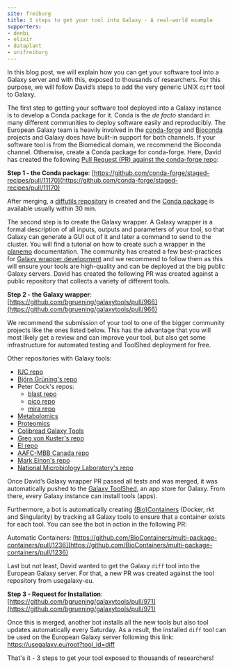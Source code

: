 ```yaml
---
site: freiburg
title: 3 steps to get your tool into Galaxy - A real-world example
supporters:
- denbi
- elixir
- dataplant
- unifreiburg
---
```


In this blog post, we will explain how you can get your software tool into a Galaxy server and with this, exposed to thousands of researchers.
For this purpose, we will follow David’s steps to add the very generic UNIX `diff` tool to Galaxy.

The first step to getting your software tool deployed into a Galaxy instance is to develop a Conda package for it.
Conda is the *de facto* standard in many different communities to deploy software easily and reproducibly.
The European Galaxy team is heavily involved in the [conda-forge](https://conda-forge.org) and [Bioconda](https://www.nature.com/articles/s41592-018-0046-7) projects and Galaxy does have built-in support for both channels.
If your software tool is from the Biomedical domain, we recommend the Bioconda channel. Otherwise,
create a Conda package for conda-forge. Here, David has created the following
[Pull Request (PR) against the conda-forge repo](https://github.com/conda-forge/staged-recipes/pull/11170):

**Step 1 - the Conda package**: [https://github.com/conda-forge/staged-recipes/pull/11170](https://github.com/conda-forge/staged-recipes/pull/11170)

After merging, a [diffutils repository](https://github.com/conda-forge/diffutils-feedstock) is
created and the [Conda package](https://anaconda.org/conda-forge/diffutils) is available usually within 30 min.

The second step is to create the Galaxy wrapper. A Galaxy wrapper is a formal description of all inputs,
outputs and parameters of your tool, so that Galaxy can generate a GUI out of it and later a command to send to the cluster.
You will find a tutorial on how to create such a wrapper in the [planemo](https://planemo.readthedocs.io/en/latest/writing.html)
documentation. The community has created a few best-practices for
[Galaxy wrapper development](https://galaxy-iuc-standards.readthedocs.io/en/latest/best_practices/tool_xml.html
) and we recommend to follow them as this will ensure your tools are high-quality and can be deployed at
the big public Galaxy servers. David has created the following PR was created against a public repository that collects a variety of different tools.

**Step 2 - the Galaxy wrapper**: [https://github.com/bgruening/galaxytools/pull/966](https://github.com/bgruening/galaxytools/pull/966)

We recommend the submission of your tool to one of the bigger community projects like the ones listed below.
This has the advantage that you will most likely get a review and can improve your tool, but also get some
infrastructure for automated testing and ToolShed deployment for free.

Other repositories with Galaxy tools:
* [IUC repo](https://github.com/galaxyproject/tools-iuc)
* [Björn Grüning's repo](https://github.com/bgruening/galaxytools)
* Peter Cock's repos:
   * [blast repo](https://github.com/peterjc/galaxy_blast)
   * [pico repo](https://github.com/peterjc/pico_galaxy)
   * [mira repo](https://github.com/peterjc/galaxy_mira)
* [Metabolomics](https://github.com/workflow4metabolomics/tools-metabolomics)
* [Proteomics](https://github.com/galaxyproteomics/tools-galaxyp)
* [Colibread Galaxy Tools](https://github.com/genouest/tools-colibread)
* [Greg von Kuster's repo](https://github.com/gregvonkuster/galaxy-csg)
* [EI repo](https://github.com/TGAC/earlham-galaxytools)
* [AAFC-MBB Canada repo](https://github.com/AAFC-MBB/Galaxy/tree/master/wrappers)
* [Mark Einon's repo](https://gitlab.com/einonm/galaxy-tools)
* [National Microbiology Laboratory's repo](https://github.com/phac-nml/galaxy_tools)

Once David’s Galaxy wrapper PR passed all tests and was merged, it was automatically pushed
to the [Galaxy ToolShed](https://toolshed.g2.bx.psu.edu/view/bgruening/diff/), an app store for Galaxy. From there, every Galaxy instance can install tools (apps).

Furthermore, a bot is automatically creating [(Bio)Containers](https://biocontainers.pro) (Docker, rkt and Singularity) by
tracking all Galaxy tools to ensure that a container exists for each tool. You can see the bot in action in the following PR:

Automatic Containers: [https://github.com/BioContainers/multi-package-containers/pull/1236](https://github.com/BioContainers/multi-package-containers/pull/1236)

Last but not least, David wanted to get the Galaxy `diff` tool into the European Galaxy server.
For that, a new PR was created against the tool repository from usegalaxy-eu.

**Step 3 - Request for Installation**: [https://github.com/bgruening/galaxytools/pull/971](https://github.com/bgruening/galaxytools/pull/971)

Once this is merged, another bot installs all the new tools but also tool updates automatically every Saturday.
As a result, the installed `diff` tool can be used on the European Galaxy server following this link: https://usegalaxy.eu/root?tool_id=diff

That's it - 3 steps to get your tool exposed to thousands of researchers!
